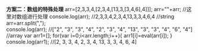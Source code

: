 **方案二：数组的特殊处理**
  arr=[2,3,3,4,[2,3,4,[13,3,[3,4,6],4]]];
  arr=""+arr;            //这里对数组进行处理
  console.log(arr);      //2,3,3,4,2,3,4,13,3,3,4,6,4   //string
  arr=arr.split(",");   
  console.log(arr);      //["2", "3", "3", "4", "2", "3", "4", "13", "3", "3", "4", "6", "4"]  //array
  var arr1=[];
  for(var i=0;i<arr.length;i++){
     arr1[i]=eval(arr[i]);
  }
  console.log(arr1);     //[2, 3, 3, 4, 2, 3, 4, 13, 3, 3, 4, 6, 4]
 
